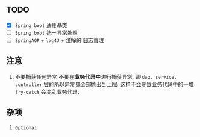 ## TODO
 - [x] `Spring boot` 通用基类
 - [ ] `Spring boot` 统一异常处理 
 - [ ] `SpringAOP` + `log4J` + 注解的 日志管理
## 注意
1. 不要捕获任何异常
不要在**业务代码中**进行捕获异常, 即 `dao`、`service`、`controller` 层的所以异常都全部抛出到上层. 这样不会导致业务代码中的一堆  `try-catch`  会混乱业务代码.


## 杂项
1. `Optional`

<!--stackedit_data:
eyJoaXN0b3J5IjpbMTE0MTE4NTAxMSwzMzM5Njc4Nyw4NDI5OD
U5MjQsMTc4OTYzMjc2MCwxMTQ5MDMyOTgyXX0=
-->